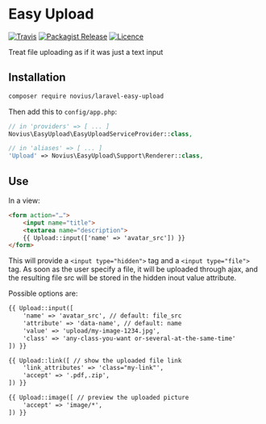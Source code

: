 # Easy Upload
[![Travis](https://img.shields.io/travis/novius/laravel-easy-upload.svg?maxAge=1800&style=flat-square)](https://travis-ci.org/novius/laravel-easy-upload)
[![Packagist Release](https://img.shields.io/packagist/v/novius/laravel-easy-upload.svg?maxAge=1800&style=flat-square)](https://packagist.org/packages/novius/laravel-easy-upload)
[![Licence](https://img.shields.io/packagist/l/novius/laravel-easy-upload.svg?maxAge=1800&style=flat-square)](https://github.com/novius/laravel-easy-upload#licence)

Treat file uploading as if it was just a text input

## Installation

```sh
composer require novius/laravel-easy-upload
```

Then add this to `config/app.php`:

```php
// in 'providers' => [ ... ]
Novius\EasyUpload\EasyUploadServiceProvider::class,

// in 'aliases' => [ ... ]
'Upload' => Novius\EasyUpload\Support\Renderer::class,
```

## Use

In a view:

```html
<form action="…">
    <input name="title">
    <textarea name="description">
    {{ Upload::input(['name' => 'avatar_src']) }}
</form>
```

This will provide a `<input type="hidden">` tag and a `<input type="file">` tag. As soon as the user specify a file, it will be uploaded through ajax, and the resulting file src will be stored in the hidden inout value attribute.

Possible options are:

```html
{{ Upload::input([
    'name' => 'avatar_src', // default: file_src
    'attribute' => 'data-name', // default: name
    'value' => 'upload/my-image-1234.jpg',
    'class' => 'any-class-you-want or-several-at-the-same-time'
]) }}

{{ Upload::link([ // show the uploaded file link
    'link_attributes' => 'class="my-link"',
    'accept' => '.pdf,.zip',
]) }}

{{ Upload::image([ // preview the uploaded picture
    'accept' => 'image/*',
]) }}
```
